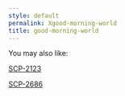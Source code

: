 ```yaml
---
style: default
permalink: Xgood-morning-world
title: good-morning-world
---
```

You may also like:

[SCP-2123](http://scp-wiki.net/scp-2123)

[SCP-2686](http://scp-wiki.net/scp-2686)
